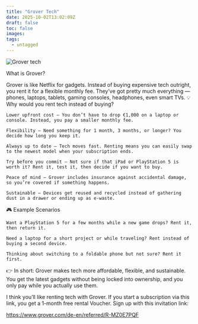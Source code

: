 ```yaml
---
title: "Grover Tech"
date: 2025-10-02T13:02:09Z
draft: false
toc: false
images:
tags:
  - untagged
---
```


![Grover tech](/images/tech.jpeg)

What is Grover?

Grover is like Netflix for gadgets. Instead of buying expensive tech outright, you rent it for a flexible monthly fee. They’ve got pretty much everything — phones, laptops, tablets, gaming consoles, headphones, even smart TVs.
💡 Why would you rent tech instead of buying?

    Lower upfront cost – You don’t have to drop €1,000 on a laptop or console. Instead, you pay a smaller monthly fee.

    Flexibility – Need something for 1 month, 3 months, or longer? You decide how long you keep it.

    Always up to date – Tech moves fast. Renting means you can easily swap to the newest model when your subscription ends.

    Try before you commit – Not sure if that iPad or PlayStation 5 is worth it? Rent it, test it, then decide if you want to buy.

    Peace of mind – Grover includes insurance against accidental damage, so you’re covered if something happens.

    Sustainable – Devices get reused and recycled instead of gathering dust in a drawer or ending up as e-waste.

🎮 Example Scenarios

    Want a PlayStation 5 for a few months while a new game drops? Rent it, then return it.

    Need a laptop for a short project or while traveling? Rent instead of buying a second device.

    Thinking about switching to a foldable phone but not sure? Rent it first.

👉 In short: Grover makes tech more affordable, flexible, and sustainable. You get the latest gadgets without being locked into ownership, and you only pay while you actually use them.

I think you’ll like renting tech with Grover. 
If you start a subscription via this link, you get a 1-month free rental Voucher. Sign up with this invitation link: 

https://www.grover.com/de-en/referred/R-MZ0E7PQF
